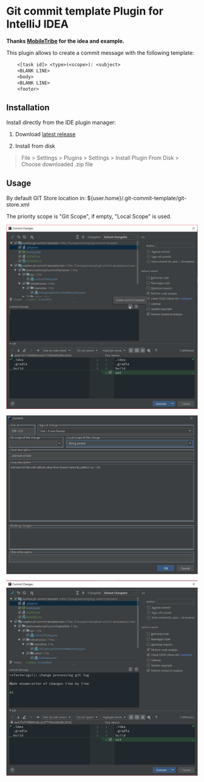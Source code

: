 # Git commit template Plugin for IntelliJ IDEA

**Thanks [MobileTribe](https://github.com/MobileTribe/commit-template-idea-plugin) for the idea and example.**

This plugin allows to create a commit message with the following template:

```
    <[task id]> <type>(<scope>): <subject>
    <BLANK LINE>
    <body>
    <BLANK LINE>
    <footer>
```

## Installation

Install directly from the IDE plugin manager:

1. Download [latest release](https://github.com/KrivonosMS/git-commit-template/releases/latest)

1. Install from disk
> File > Settings > Plugins > Settings > Install Plugin From Disk > Choose downloaded .zip file

## Usage

By default GIT Store location in: ${user.home}/.git-commit-template/git-store.xml

The priority scope is "Git Scope", if empty, "Local Scope" is used.

![static/git-commit-1.png](static/git-commit-1.png)

![static/git-commit-1.png](static/git-commit-2.png)

![static/git-commit-1.png](static/git-commit-3.png)